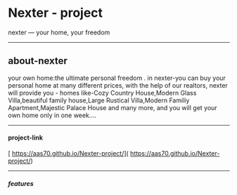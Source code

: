 # Nexter - project
nexter &mdash; your home, your freedom


------------


## about-nexter

your own home:the ultimate personal freedom . in nexter-you can buy your personal home at many different prices,
with the help of our realtors, nexter will provide you - homes like-Cozy Country House,Modern Glass Villa,beautiful family house,Large Rustical Villa,Modern Familiy Apartment,Majestic Palace House and many more,  and you will get your own home only in one week....


------------



#### project-link
[ https://aas70.github.io/Nexter-project/]( https://aas70.github.io/Nexter-project/)


---------

#####   features



